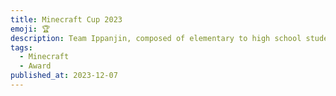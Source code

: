```yaml
---
title: Minecraft Cup 2023
emoji: 🏆
description: Team Ippanjin, composed of elementary to high school students active on the internet, created a world that won an award at the Minecraft Cup regional competition held in Japan.
tags:
  - Minecraft
  - Award
published_at: 2023-12-07
---
```

